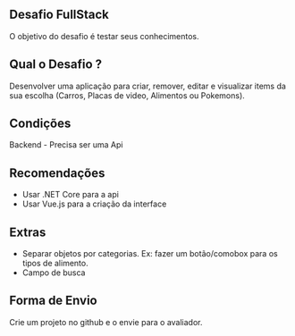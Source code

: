 ## Desafio FullStack
O objetivo do desafio é testar seus conhecimentos.

## Qual o Desafio ?
Desenvolver uma aplicação para criar, remover, editar e visualizar items da sua escolha (Carros, Placas de video, Alimentos ou Pokemons).

## Condições
Backend - Precisa ser uma Api

## Recomendações
* Usar .NET Core para a api
* Usar Vue.js para a criação da interface

## Extras
* Separar objetos por categorias. Ex: fazer um botão/comobox para os tipos de alimento.
* Campo de busca

## Forma de Envio
Crie um projeto no github e o envie para o avaliador.
